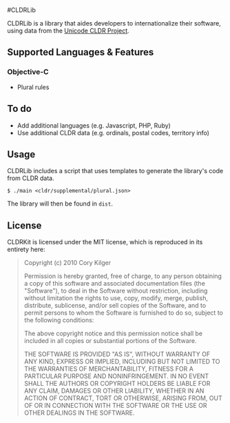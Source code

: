 #CLDRLib

CLDRLib is a library that aides developers to internationalize their software, using data from the [Unicode CLDR Project](http://cldr.unicode.org).

## Supported Languages & Features
### Objective-C
* Plural rules

## To do

* Add additional languages (e.g. Javascript, PHP, Ruby)
* Use additional CLDR data (e.g. ordinals, postal codes, territory info)

## Usage

CLDRLib includes a script that uses templates to generate the library's code from CLDR data.

    $ ./main <cldr/supplemental/plural.json>

The library will then be found in `dist`.

## License

CLDRKit is licensed under the MIT license, which is reproduced in its entirety here:

>Copyright (c) 2010 Cory Kilger
>
>Permission is hereby granted, free of charge, to any person obtaining a copy
>of this software and associated documentation files (the "Software"), to deal
>in the Software without restriction, including without limitation the rights
>to use, copy, modify, merge, publish, distribute, sublicense, and/or sell
>copies of the Software, and to permit persons to whom the Software is
>furnished to do so, subject to the following conditions:
>
>The above copyright notice and this permission notice shall be included in
>all copies or substantial portions of the Software.
>
>THE SOFTWARE IS PROVIDED "AS IS", WITHOUT WARRANTY OF ANY KIND, EXPRESS OR
>IMPLIED, INCLUDING BUT NOT LIMITED TO THE WARRANTIES OF MERCHANTABILITY,
>FITNESS FOR A PARTICULAR PURPOSE AND NONINFRINGEMENT. IN NO EVENT SHALL THE
>AUTHORS OR COPYRIGHT HOLDERS BE LIABLE FOR ANY CLAIM, DAMAGES OR OTHER
>LIABILITY, WHETHER IN AN ACTION OF CONTRACT, TORT OR OTHERWISE, ARISING FROM,
>OUT OF OR IN CONNECTION WITH THE SOFTWARE OR THE USE OR OTHER DEALINGS IN
>THE SOFTWARE.
